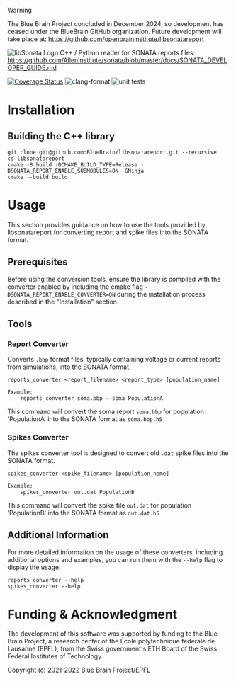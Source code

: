> [!WARNING]
> The Blue Brain Project concluded in December 2024, so development has ceased under the BlueBrain GitHub organization.
> Future development will take place at: https://github.com/openbraininstitute/libsonatareport

![libSonata Logo](logo/libSonataLogo.jpg)
C++ / Python reader for SONATA reports files:
https://github.com/AllenInstitute/sonata/blob/master/docs/SONATA_DEVELOPER_GUIDE.md

[![Coverage Status](https://coveralls.io/repos/github/BlueBrain/libsonatareport/badge.svg)](https://coveralls.io/github/BlueBrain/libsonatareport)
![clang-format](https://github.com/BlueBrain/libsonatareport/workflows/clang-format-check/badge.svg)
![unit tests](https://github.com/BlueBrain/libsonatareport/workflows/run-test/badge.svg)

# Installation

## Building the C++ library

```shell
git clone git@github.com:BlueBrain/libsonatareport.git --recursive
cd libsonatareport
cmake -B build -DCMAKE_BUILD_TYPE=Release -DSONATA_REPORT_ENABLE_SUBMODULES=ON -GNinja
cmake --build build
```

# Usage

This section provides guidance on how to use the tools provided by libsonatareport for converting report and spike files into the SONATA format.

## Prerequisites

Before using the conversion tools, ensure the library is compiled with the converter enabled by including the cmake flag `-DSONATA_REPORT_ENABLE_CONVERTER=ON` during the installation process described in the "Installation" section.

## Tools

### Report Converter

Converts `.bbp` format files, typically containing voltage or current reports from simulations, into the SONATA format.

```shell
reports_converter <report_filename> <report_type> [population_name]

Example:
    reports_converter soma.bbp --soma PopulationA
```
This command will convert the soma report `soma.bbp` for population 'PopulationA' into the SONATA format as `soma.bbp.h5`

### Spikes Converter

The spikes converter tool is designed to convert old `.dat` spike files into the SONATA format.

```shell
spikes_converter <spike_filename> [population_name]

Example:
    spikes_converter out.dat PopulationB
```

This command will convert the spike file `out.dat` for population 'PopulationB' into the SONATA format as `out.dat.h5`

## Additional Information

For more detailed information on the usage of these converters, including additional options and examples, you can run them with the `--help` flag to display the usage:

```shell
reports_converter --help
spikes_converter --help
```

# Funding & Acknowledgment
 
The development of this software was supported by funding to the Blue Brain Project, a research center of the École polytechnique fédérale de Lausanne (EPFL), from the Swiss government's ETH Board of the Swiss Federal Institutes of Technology.
 
Copyright (c) 2021-2022 Blue Brain Project/EPFL
